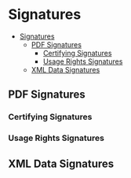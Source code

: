 # Signatures

<!-- TOC -->

- [Signatures](#signatures)
    - [PDF Signatures](#pdf-signatures)
        - [Certifying Signatures](#certifying-signatures)
        - [Usage Rights Signatures](#usage-rights-signatures)
    - [XML Data Signatures](#xml-data-signatures)

<!-- /TOC -->

## PDF Signatures

### Certifying Signatures

### Usage Rights Signatures

## XML Data Signatures
